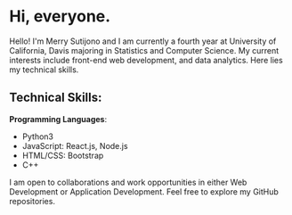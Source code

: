 # Hi, everyone.

Hello! I'm Merry Sutijono and I am currently a fourth year at University of California, Davis majoring in Statistics and Computer Science. My current interests include front-end web development, and data analytics. Here lies my technical skills. 

## Technical Skills:
**Programming Languages**: 

- Python3
- JavaScript: React.js, Node.js
- HTML/CSS: Bootstrap
- C++

I am open to collaborations and work opportunities in either Web Development or Application Development. Feel free to explore my GitHub repositories.
